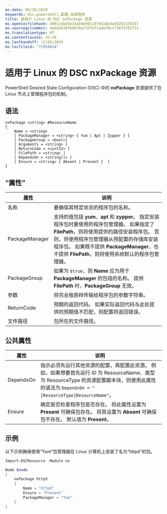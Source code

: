 ```yaml
---
ms.date: 09/20/2019
keywords: dsc,powershell,配置,安装程序
title: 适用于 Linux 的 DSC nxPackage 资源
ms.openlocfilehash: 4091cbbd5e34a84b9011870da4bda93281378347
ms.sourcegitcommit: debd2b38fb8070a7357bf1a4bf9cc736f3702f31
ms.translationtype: HT
ms.contentlocale: zh-CN
ms.lasthandoff: 12/05/2019
ms.locfileid: "71954814"
---
```

# <a name="dsc-for-linux-nxpackage-resource"></a>适用于 Linux 的 DSC nxPackage 资源

PowerShell Desired State Configuration (DSC) 中的 **nxPackage** 资源提供了在 Linux 节点上管理程序包的机制。

## <a name="syntax"></a>语法

```Syntax
nxPackage <string> #ResourceName
{
    Name = <string>
    [ PackageManager = <string> { Yum | Apt | Zypper } ]
    [ PackageGroup = <bool>]
    [ Arguments = <string> ]
    [ ReturnCode = <uint32> ]
    [ FilePath = <string> ]
    [ DependsOn = <string[]> ]
    [ Ensure = <string> { Absent | Present }  ]
}
```

## <a name="properties"></a>“属性”

|属性 |说明 |
|---|---|
|名称 |要确保其特定状态的程序包的名称。 |
|PackageManager |支持的值包括 **yum**、**apt** 和 **zypper**。 指定安装程序包时要使用的程序包管理器。 如果指定了 **FilePath**，则将使用提供的路径安装程序包。 否则，将使用程序包管理器从预配置的存储库安装程序包。 如果既不提供 **PackageManager**，也不提供 **FilePath**，则将使用系统默认的程序包管理器。 |
|PackageGroup |如果为 `$true`，则 **Name** 应为用于 **PackageManager** 的包组的名称。 提供 **FilePath** 时，**PackageGroup** 无效。 |
|参数 |将完全按原样传输给程序包的参数字符串。 |
|ReturnCode |预期的返回代码。 如果实际返回代码与此处提供的预期值不匹配，则配置将返回错误。 |
|文件路径 |包所在的文件路径。 |

## <a name="common-properties"></a>公共属性

|属性 |说明 |
|---|---|
|DependsOn |指示必须先运行其他资源的配置，再配置此资源。 例如，如果想要首先运行 ID 为 ResourceName、类型为 ResourceType 的资源配置脚本块，则使用此属性的语法为 `DependsOn = "[ResourceType]ResourceName"`。 |
|Ensure |确定是否检查程序包是否存在。 将此属性设置为 **Present** 可确保包存在。 将其设置为 **Absent** 可确保包不存在。 默认值为 **Present**。 |

## <a name="example"></a>示例

以下示例确保使用“Yum”包管理器在 Linux 计算机上安装了名为“httpd”的包。

```powershell
Import-DSCResource -Module nx

Node $node
{
    nxPackage httpd
    {
        Name = "httpd"
        Ensure = "Present"
        PackageManager = "Yum"
    }
}
```